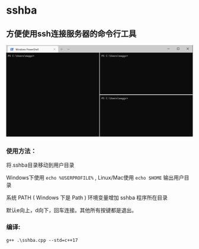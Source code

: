 # sshba

## 方便使用ssh连接服务器的命令行工具

![image](https://raw.githubusercontent.com/maggch97/sshba/master/img/GIF2020-6-7%208-01-10.gif)

### 使用方法：

将.sshba目录移动到用户目录 

Windows下使用 `echo %USERPROFILE%` , Linux/Mac使用 `echo $HOME` 输出用户目录

系统 PATH ( Windows 下是 Path ) 环境变量增加 sshba 程序所在目录

默认e向上，d向下，回车连接。其他所有按键都是退出。


### 编译:
```
g++ .\sshba.cpp --std=c++17
```
